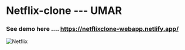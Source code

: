 # Netflix-clone --- UMAR

### See demo here ....  https://netflixclone-webapp.netlify.app/

![Netflix](https://user-images.githubusercontent.com/90206214/185785748-7d45810b-fa4f-4c68-9573-91649a29075e.PNG)

 
